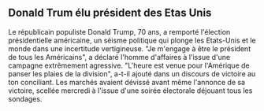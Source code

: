 


<h2> Donald Trum élu président des Etas Unis </h2>
<p>
Le républicain populiste Donald Trump, 70 ans, a remporté l'élection présidentielle américaine, un séisme politique qui plonge les Etats-Unis et le monde dans une incertitude vertigineuse.
"Je m'engage à être le président de tous les Américains", a déclaré l'homme d'affaires à l'issue d'une campagne extrêmement agressive. "L'heure est venue pour l'Amérique de panser les plaies de la division", a-t-il ajouté dans un discours de victoire au ton conciliant.
Les marchés avaient dévissé avant même l'annonce de sa victoire, scellée mercredi à l'issue d'une soirée électorale déjouant tous les sondages. </p>
